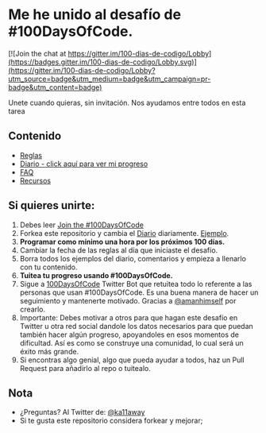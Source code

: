 # Me he unido al desafío de #100DaysOfCode.

[![Join the chat at https://gitter.im/100-dias-de-codigo/Lobby](https://badges.gitter.im/100-dias-de-codigo/Lobby.svg)](https://gitter.im/100-dias-de-codigo/Lobby?utm_source=badge&utm_medium=badge&utm_campaign=pr-badge&utm_content=badge)

Unete cuando quieras, sin invitación. Nos ayudamos entre todos en esta tarea

## Contenido
* [Reglas](Reglas.md)
* [Diario - click aquí para ver mi progreso](Diario.md)
* [FAQ](FAQ.md)
* [Recursos](Recursos.md)

## Si quieres unirte:
1. Debes leer [Join the #100DaysOfCode](https://medium.freecodecamp.com/join-the-100daysofcode-556ddb4579e4)
2. Forkea este repositorio y cambia el [Diario](log.md) diariamente. [Ejemplo](https://github.com/Kallaway/100-days-kallaway-log).
3. **Programar como mínimo una hora por los próximos 100 días.**
4. Cambiar la fecha de las reglas al día que iniciaste el desafío.
5. Borra todos los ejemplos del diario, comentarios y empieza a llenarlo con tu contenido.
6. **Tuitea tu progreso usando #100DaysOfCode.**
7. Sigue a [100DaysOfCode](https://twitter.com/_100DaysOfCode) Twitter Bot que retuitea todo lo referente a las personas que usan #100DaysOfCode. Es una buena manera de hacer un seguimiento y mantenerte motivado. Gracias a  [@amanhimself](https://twitter.com/amanhimself) por crearlo.
8. Importante: Debes motivar a otros para que hagan este desafío en Twitter u otra red social dandole los datos necesarios para que puedan también hacer algún progreso, apoyandoles en esos momentos de dificultad. Así es como se construye una comunidad, lo cual será un éxito más grande.
9. Si encontras algo genial, algo que pueda ayudar a todos, haz un Pull Request para añadirlo al repo o tuitealo.

## Nota
* ¿Preguntas? Al Twitter de: [@ka11away](https://twitter.com/ka11away)
* Si te gusta este repositorio considera forkear y mejorar;
